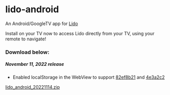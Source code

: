 # lido-android

An Android/GoogleTV app for [Lido](https://github.com/Limekiller/lido)

Install on your TV now to access Lido directly from your TV, using your remote to navigate!

### Download below:
##### November 11, 2022 release
- Enabled localStorage in the WebView to support [82ef8b21](https://github.com/Limekiller/lido/commit/82ef8b1d32ed77747f0aae3838a9aa17fd05bc6b) and [4e3a2c2](https://github.com/Limekiller/lido/commit/4e3a2c246b3d298976f9b5e4a4413c90c1a0ce3b)

[lido_android_20221114.zip](https://github.com/Limekiller/lido-android/files/10007455/lido_android_20221114.zip)
